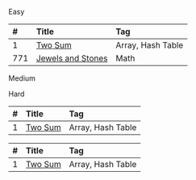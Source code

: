 </a>Easy</h2>
<table>
<thead>
<tr>
<th align="left">#</th>
<th align="left">Title</th>
<th align="left">Tag</th>
</tr>
</thead>
<tbody>
<tr>
<td align="left">1</td>
<td align="left"><a href="https://github.com/WenfeiH/leetcode/tree/master/src/easy/_001">Two Sum</a></td>
<td align="left">Array, Hash Table</td>
</tr>
<tr>
<td align="left">771</td>
<td align="left"><a href="https://github.com/WenfeiH/leetcode/tree/master/src/easy/_771">Jewels and Stones</a></td>
<td align="left">Math</td>
</tr>
</tbody>
</table>

</a>Medium</h2>
<table>
<thead>
<tr>
<th align="left">#</th>
<th align="left">Title</th>
<th align="left">Tag</th>
</tr>
</thead>
<tbody>
<tr>
<td align="left">1</td>
<td align="left"><a href="https://github.com/WenfeiH/leetcode/tree/master/src/easy/_001">Two Sum</a></td>
<td align="left">Array, Hash Table</td>
</tr>

</a>Hard</h2>
<table>
<thead>
<tr>
<th align="left">#</th>
<th align="left">Title</th>
<th align="left">Tag</th>
</tr>
</thead>
<tbody>
<tr>
<td align="left">1</td>
<td align="left"><a href="https://github.com/WenfeiH/leetcode/tree/master/src/easy/_001">Two Sum</a></td>
<td align="left">Array, Hash Table</td>
</tr>
</tbody>
</table>


  





 

  </body>
</html>

